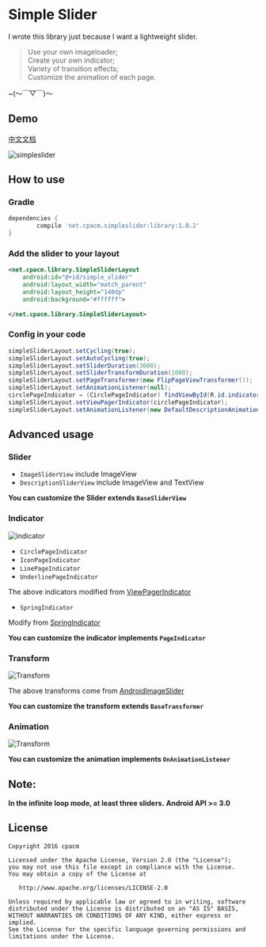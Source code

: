 # Simple Slider

I wrote this library just because I want a lightweight slider.
>Use your own imageloader;  
>Create your own indicator;  
>Variety of transition effects;  
>Customize the animation of each page.

~(～￣▽￣)～

## Demo

[中文文档](http://www.cpacm.net/2016/06/03/%E5%BC%80%E6%BA%90%E9%A1%B9%E7%9B%AE%EF%BC%9A%E4%B8%80%E4%B8%AA%E9%AB%98%E5%BA%A6%E8%87%AA%E7%94%B1%E7%9A%84%E8%BD%BB%E9%87%8F%E5%8C%96Slider/)

![simpleslider](https://raw.githubusercontent.com/cpacm/SimpleSlider/develop/pic/simpleslider.png)
 
## How to use

### Gradle

```groovy
dependencies {
    	compile 'net.cpacm.simpleslider:library:1.0.2'
}
```

### Add the slider to your layout
```xml
<net.cpacm.library.SimpleSliderLayout
    android:id="@+id/simple_slider"
    android:layout_width="match_parent"
    android:layout_height="140dp"
    android:background="#ffffff">
    
</net.cpacm.library.SimpleSliderLayout>
```

### Config in your code

```java
simpleSliderLayout.setCycling(true);
simpleSliderLayout.setAutoCycling(true);
simpleSliderLayout.setSliderDuration(3000);
simpleSliderLayout.setSliderTransformDuration(1000);
simpleSliderLayout.setPageTransformer(new FlipPageViewTransformer());
simpleSliderLayout.setAnimationListener(null);
circlePageIndicator = (CirclePageIndicator) findViewById(R.id.indicator);
simpleSliderLayout.setViewPagerIndicator(circlePageIndicator);
simpleSliderLayout.setAnimationListener(new DefaultDescriptionAnimation());
```
 
## Advanced usage

### Slider
- `ImageSliderView` include ImageView
- `DescriptionSliderView` include ImageView and TextView

**You can customize the Slider extends `BaseSliderView`**

### Indicator

![indicator](https://raw.githubusercontent.com/cpacm/SimpleSlider/develop/pic/simpleslider_indicator.gif)

- `CirclePageIndicator`
- `IconPageIndicator`
- `LinePageIndicator`
- `UnderlinePageIndicator`

The above indicators modified from [ViewPagerIndicator](https://github.com/JakeWharton/ViewPagerIndicator)

- `SpringIndicator`

Modify from [SpringIndicator](https://github.com/chenupt/SpringIndicator)

**You can customize the indicator implements `PageIndicator`**

### Transform
![Transform](https://raw.githubusercontent.com/cpacm/SimpleSlider/develop/pic/simpleslider_transform.gif)

The above transforms come from [AndroidImageSlider](https://github.com/daimajia/AndroidImageSlider) 

**You can customize the transform extends `BaseTransformer`**

### Animation
![Transform](https://raw.githubusercontent.com/cpacm/SimpleSlider/develop/pic/simpleslider_animation.gif)

**You can customize the animation implements `OnAnimationListener`**

## **Note:**
**In the infinite loop mode, at least three sliders.**
**Android API >= 3.0**

License
---

    Copyright 2016 cpacm

    Licensed under the Apache License, Version 2.0 (the "License");
    you may not use this file except in compliance with the License.
    You may obtain a copy of the License at

       http://www.apache.org/licenses/LICENSE-2.0

    Unless required by applicable law or agreed to in writing, software
    distributed under the License is distributed on an "AS IS" BASIS,
    WITHOUT WARRANTIES OR CONDITIONS OF ANY KIND, either express or implied.
    See the License for the specific language governing permissions and
    limitations under the License.
